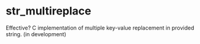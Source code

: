str_multireplace
================

Effective? C implementation of multiple key-value replacement in provided string. (in development)
